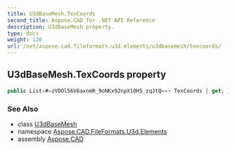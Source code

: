 ```yaml
---
title: U3dBaseMesh.TexCoords
second_title: Aspose.CAD for .NET API Reference
description: U3dBaseMesh property. 
type: docs
weight: 120
url: /net/aspose.cad.fileformats.u3d.elements/u3dbasemesh/texcoords/
---
```

## U3dBaseMesh.TexCoords property

```csharp
public List<#=zVOOl56V6axnmR_9oNKx9JnpX10H5_zqJtQ==> TexCoords { get; }
```

### See Also

* class [U3dBaseMesh](../)
* namespace [Aspose.CAD.FileFormats.U3d.Elements](../../u3dbasemesh/)
* assembly [Aspose.CAD](../../../)


